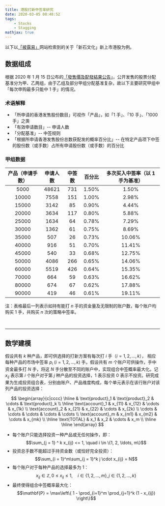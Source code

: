 ```yaml
---
title: 港股打新中签率研究
date: 2020-03-05 08:48:52
tags:
    - Stocks
    - Stagging
mathjax: true
---
```


以下以[「披露易」][hkexnews]网站检索到的关于「新石文化」新上市港股为例。

## 数据组成

根据 2020 年 1 月 15 日公布的[「發售價及配發結果公告」][announcement]，公开发售的股票分配基准分为甲、乙两组，由于乙组及部分甲组分配基准复杂，故以下主要研究甲组中「每次申购最多只能中 1 手」的情况。


### 术语解释

- 「所申请的香港发售股份数目」可视作「产品」，如「1 手」、「10 手」、「1000 手」之类
- 「有效申请数目」-- 申请人数
- 「分配基准」-- 中签规则
- 「根据所申请香港发售股份总数获配发的概率百分比」-- 在特定产品项下中签的股份数（或手数）占所有申请股份数（或手数）的百分比

### 甲组数据



| 产品（申请手数） | 申请人数 | 中签数 | 百分比 | 多次买入中签率（以 1 手为基准） |
| :--:             | :--:     | :--:   | :--:   | :--:                            |
| 5000             | 48621    | 731    | 1.50%  | 1.50%                           |
| 10000            | 7558     | 151    | 1.00%  | 2.98%                           |
| 15000            | 3142     | 85     | 0.90%  | 4.44%                           |
| 20000            | 3634     | 117    | 0.80%  | 5.88%                           |
| 25000            | 1634     | 64     | 0.78%  | 7.29%                           |
| 30000            | 1362     | 61     | 0.75%  | 8.69%                           |
| 35000            | 507      | 26     | 0.73%  | 10.06%                          |
| 40000            | 916      | 51     | 0.70%  | 11.41%                          |
| 45000            | 540      | 33     | 0.68%  | 12.75%                          |
| 50000            | 4086     | 266    | 0.65%  | 14.06%                          |
| 60000            | 5519     | 426    | 0.64%  | 15.35%                          |
| 70000            | 664      | 59     | 0.63%  | 16.62%                          |
| 80000            | 674      | 67     | 0.62%  | 17.88%                          |
| 90000            | 419      | 46     | 0.61%  | 19.11%                          |

注：表格最后一列表示如持有能打 $n$ 手的资金量及无限制的账户数，每个账户均购买 1 手，共购买 $n$ 次的策略中签率。

<br>

------------------------------------------

## 数学建模

假设共有 $k$ 种产品，即可供选择的打新方案有每次打 $i$ 手（$i = 1, 2, \ldots, k$）， 相应每种产品的市场中签率 $p_i \ (i = 1, 2, \ldots, k)$ 手。假设共有 $m$ 个账户可供操作，手中资金最多打 $N$ 手，将这 $N$ 手分散至不同的账户中，实现组合中签概率最大化。记 $x_{ij}$ 表示第 $i$ 个账户对于第 $j$ 种产品的投资选择，$1$ 表示投资 $0$ 表示不投资。研究成果为生成投资组合表，分别由账户、产品维度构成，每个单元表示在该行账户对该列产品的投资选择：

$$
\begin{array}{c|cccc}
    \hline
                         & \text{product}_1 & \text{product}_2 & \cdots & \text{product}_k \\
    \hline
        \text{account}_1 & x_{11}           & x_{12}           & \cdots & x_{1k} \\
        \text{account}_2 & x_{21}           & x_{22}           & \cdots & x_{2k} \\
        \cdots           & \cdots           & \cdots           & \cdots & \cdots \\
        \text{account}_m & x_{m1}           & x_{m2}           & \cdots & x_{mk} \\
    \hline
        \text{TOTAL}     & x_1              & x_2              & \cdots & x_m \\
    \hline
    \hline
\end{array}
$$


- 每个账户只能选择投资一种产品或无任何操作，即：
  $$\sum_{j = 1} ^ k x_{ij} <= 1, \quad i \in \{1, 2, \ldots, m\}$$
- 投资总手数不能超过手持资金数（或恰好完全投资）：
  $$\sum_{i = 1}^m\sum_{j = 1}^k j \cdot x_{ij} = N$$
- 每个账户对于每种产品的选择最多为 $1$：
  $$x_{ij} \in \mathbb{Z}, 0 \leqslant x_{ij} \leqslant 1, \quad i \in \{1, 2, \ldots, m\}, j \in \{1, 2, \ldots, k\}$$
- 最终使得组合中签概率最大化：
  $$\mathbf{P} = \max\left\{ 1 - \prod_{i=1}^m \prod_{j=1}^k (1 - x_{ij}) \right\}$$

[hkexnews]: https://www.hkexnews.hk
[announcement]: https://www1.hkexnews.hk/listedco/listconews/sehk/2020/0115/2020011500115_c.htm
